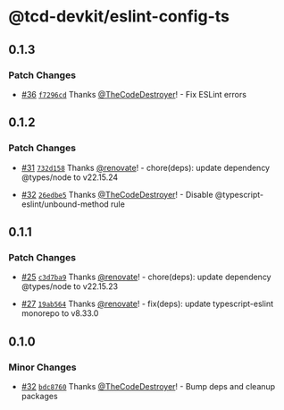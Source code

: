 # @tcd-devkit/eslint-config-ts

## 0.1.3

### Patch Changes

- [#36](https://github.com/TheCodeDestroyer/devkit/pull/36) [`f7296cd`](https://github.com/TheCodeDestroyer/devkit/commit/f7296cda34804bacb0f41f5c55313e8bd33d2eef) Thanks [@TheCodeDestroyer](https://github.com/TheCodeDestroyer)! - Fix ESLint errors

## 0.1.2

### Patch Changes

- [#31](https://github.com/TheCodeDestroyer/devkit/pull/31) [`732d158`](https://github.com/TheCodeDestroyer/devkit/commit/732d158f007bcbf1c7770bc4c8111dd6dc756080) Thanks [@renovate](https://github.com/apps/renovate)! - chore(deps): update dependency @types/node to v22.15.24

- [#32](https://github.com/TheCodeDestroyer/devkit/pull/32) [`26edbe5`](https://github.com/TheCodeDestroyer/devkit/commit/26edbe5ae9dc3af1a79e8174ed009386232f8923) Thanks [@TheCodeDestroyer](https://github.com/TheCodeDestroyer)! - Disable @typescript-eslint/unbound-method rule

## 0.1.1

### Patch Changes

- [#25](https://github.com/TheCodeDestroyer/devkit/pull/25) [`c3d7ba9`](https://github.com/TheCodeDestroyer/devkit/commit/c3d7ba9c3097a1780167dbb84e5217dbe4b2bae3) Thanks [@renovate](https://github.com/apps/renovate)! - chore(deps): update dependency @types/node to v22.15.23

- [#27](https://github.com/TheCodeDestroyer/devkit/pull/27) [`19ab564`](https://github.com/TheCodeDestroyer/devkit/commit/19ab5649e4e57134698a737233c9a1e5ac23cd66) Thanks [@renovate](https://github.com/apps/renovate)! - fix(deps): update typescript-eslint monorepo to v8.33.0

## 0.1.0

### Minor Changes

- [#32](https://github.com/TheCodeDestroyer/devkit/pull/32) [`bdc8760`](https://github.com/TheCodeDestroyer/devkit/commit/bdc87609699071b2624c35a62437a315ee2baec6) Thanks [@TheCodeDestroyer](https://github.com/TheCodeDestroyer)! - Bump deps and cleanup packages
